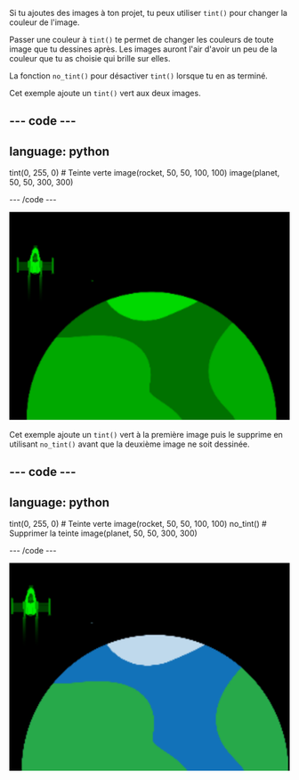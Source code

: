 Si tu ajoutes des images à ton projet, tu peux utiliser `tint()` pour changer la couleur de l'image.

Passer une couleur à `tint()` te permet de changer les couleurs de toute image que tu dessines après. Les images auront l'air d'avoir un peu de la couleur que tu as choisie qui brille sur elles.

La fonction `no_tint()` pour désactiver `tint()` lorsque tu en as terminé.

Cet exemple ajoute un `tint()` vert aux deux images.

--- code ---
---
language: python
---

  tint(0, 255, 0) # Teinte verte image(rocket, 50, 50, 100, 100) image(planet, 50, 50, 300, 300)

--- /code ---

![La zone de sortie montrant une fusée et une planète avec les deux teintées](images/all_tint.png)

Cet exemple ajoute un `tint()` vert à la première image puis le supprime en utilisant `no_tint()` avant que la deuxième image ne soit dessinée.

--- code ---
---
language: python
---

  tint(0, 255, 0) # Teinte verte image(rocket, 50, 50, 100, 100) no_tint() # Supprimer la teinte image(planet, 50, 50, 300, 300)

--- /code ---

![La zone de sortie montrant une fusée teintée et une planète sans teinte](images/some_tint.png)

